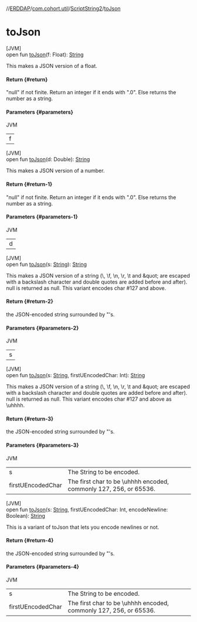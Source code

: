 //[ERDDAP](../../../index.md)/[com.cohort.util](../index.md)/[ScriptString2](index.md)/[toJson](to-json.md)

# toJson

[JVM]\
open fun [toJson](to-json.md)(f: Float): [String](https://docs.oracle.com/en/java/javase/21/docs/api/java.base/java/lang/String.html)

This makes a JSON version of a float.

#### Return {#return}

&quot;null&quot; if not finite. Return an integer if it ends with &quot;.0&quot;. Else returns the number as a string.

#### Parameters {#parameters}

JVM

| |
|---|
| f |

[JVM]\
open fun [toJson](to-json.md)(d: Double): [String](https://docs.oracle.com/en/java/javase/21/docs/api/java.base/java/lang/String.html)

This makes a JSON version of a number.

#### Return {#return-1}

&quot;null&quot; if not finite. Return an integer if it ends with &quot;.0&quot;. Else returns the number as a string.

#### Parameters {#parameters-1}

JVM

| |
|---|
| d |

[JVM]\
open fun [toJson](to-json.md)(s: [String](https://docs.oracle.com/en/java/javase/21/docs/api/java.base/java/lang/String.html)): [String](https://docs.oracle.com/en/java/javase/21/docs/api/java.base/java/lang/String.html)

This makes a JSON version of a string (\\, \f, \n, \r, \t and \&quot; are escaped with a backslash character and double quotes are added before and after). null is returned as null. This variant encodes char #127 and above.

#### Return {#return-2}

the JSON-encoded string surrounded by &quot;'s.

#### Parameters {#parameters-2}

JVM

| |
|---|
| s |

[JVM]\
open fun [toJson](to-json.md)(s: [String](https://docs.oracle.com/en/java/javase/21/docs/api/java.base/java/lang/String.html), firstUEncodedChar: Int): [String](https://docs.oracle.com/en/java/javase/21/docs/api/java.base/java/lang/String.html)

This makes a JSON version of a string (\\, \f, \n, \r, \t and \&quot; are escaped with a backslash character and double quotes are added before and after). null is returned as null. This variant encodes char #127 and above as \\uhhhh.

#### Return {#return-3}

the JSON-encoded string surrounded by &quot;'s.

#### Parameters {#parameters-3}

JVM

| | |
|---|---|
| s | The String to be encoded. |
| firstUEncodedChar | The first char to be \\uhhhh encoded, commonly 127, 256, or 65536. |

[JVM]\
open fun [toJson](to-json.md)(s: [String](https://docs.oracle.com/en/java/javase/21/docs/api/java.base/java/lang/String.html), firstUEncodedChar: Int, encodeNewline: Boolean): [String](https://docs.oracle.com/en/java/javase/21/docs/api/java.base/java/lang/String.html)

This is a variant of toJson that lets you encode newlines or not.

#### Return {#return-4}

the JSON-encoded string surrounded by &quot;'s.

#### Parameters {#parameters-4}

JVM

| | |
|---|---|
| s | The String to be encoded. |
| firstUEncodedChar | The first char to be \\uhhhh encoded, commonly 127, 256, or 65536. |